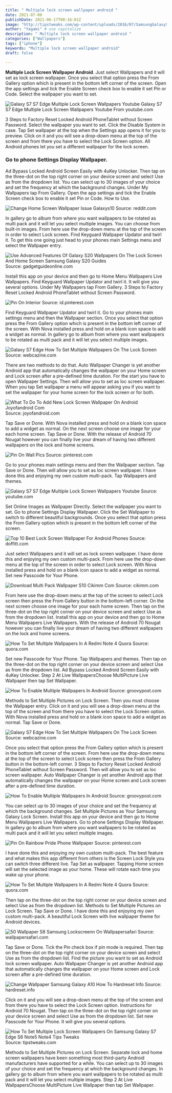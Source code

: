 ```yaml
---
title: " Multiple lock screen wallpaper android "
date: 2021-07-08
publishDate: 2021-06-17T00:16:01Z
image: "http://tipstweaks.com/wp-content/uploads/2016/07/SamsungGalaxyS7EdgeSetMultipleLockScreenWallpapers1-244x435.png"
author: "Yagami" # use capitalize
description: " Multiple lock screen wallpaper android "
categories: ["Wallpapers"]
tags: ["iphone"]
keywords: "Multiple lock screen wallpaper android"
draft: false

---
```



**Multiple Lock Screen Wallpaper Android**. Just select Wallpapers and it will set as lock screen wallpaper. Once you select that option press the From Gallery option which is present in the bottom left corner of the screen. Open the app settings and tick the Enable Screen check box to enable it set Pin or Code. Select the wallpaper you want to set.

![Galaxy S7 S7 Edge Multiple Lock Screen Wallpapers Youtube](https://i.ytimg.com/vi/tenU6CIhOkk/hqdefault.jpg "Galaxy S7 S7 Edge Multiple Lock Screen Wallpapers Youtube")
Galaxy S7 S7 Edge Multiple Lock Screen Wallpapers Youtube From youtube.com


3 Steps to Factory Reset Locked Android PhoneTablet without Screen Password. Select the wallpaper you want to set. Click the Disable System in case. Tap Set wallpaper at the top when the Settings app opens it for you to preview. Click on it and you will see a drop-down menu at the top of the screen and from there you have to select the Lock Screen option. All Android phones let you set a different wallpaper for the lock screen.

### Go to phone Settings Display Wallpaper.

Ad Bypass Locked Android Screen Easily with 4uKey Unlocker. Then tap on the three-dot on the top right corner on your device screen and select Use as from the dropdown list. You can select up to 30 images of your choice and set the frequency at which the background changes. Under My Wallpapers tap From Gallery. Open the app settings and tick the Enable Screen check box to enable it set Pin or Code. How to Use.


![Change Home Screen Wallpaper Issue Galaxys10](https://preview.redd.it/q2kgx3zuuwk21.jpg?width=1440&amp;format=pjpg&amp;auto=webp&amp;s=c4550f15a5bf4e5d0d12fd07d75779ec0e26eec2 "Change Home Screen Wallpaper Issue Galaxys10")
Source: reddit.com

In gallery go to album from where you want wallpapers to be rotated as multi pack and it will let you select multiple images. You can choose from built-in images. From here use the drop-down menu at the top of the screen in order to select Lock screen. Find Keyguard Wallpaper Updator and twirl it. To get this one going just head to your phones main Settings menu and select the Wallpaper entry.

![Use Advanced Features Of Galaxy S20 Wallpapers On The Lock Screen And Home Screen Samsung Galaxy S20 Guides](https://gadgetguideonline.com/s20/wp-content/uploads/2020/07/galaxy_s20_wallpapers.jpg "Use Advanced Features Of Galaxy S20 Wallpapers On The Lock Screen And Home Screen Samsung Galaxy S20 Guides")
Source: gadgetguideonline.com

Install this app on your device and then go to Home Menu Wallpapers Live Wallpapers. Find Keyguard Wallpaper Updator and twirl it. It will give you several options. Under My Wallpapers tap From Gallery. 3 Steps to Factory Reset Locked Android PhoneTablet without Screen Password.

![Pin On Interior](https://i.pinimg.com/originals/63/95/df/6395dfb9a00e400a7823b67588706bf0.jpg "Pin On Interior")
Source: id.pinterest.com

Find Keyguard Wallpaper Updator and twirl it. Go to your phones main settings menu and then the Wallpaper section. Once you select that option press the From Gallery option which is present in the bottom left corner of the screen. With Nova installed press and hold on a blank icon space to add a widget as normal. In gallery go to album from where you want wallpapers to be rotated as multi pack and it will let you select multiple images.

![Galaxy S7 Edge How To Set Multiple Wallpapers On The Lock Screen](https://webcazine.com/wp-content/uploads/2016/06/galaxys7edge_multiple_wallpapers_3_20170319.jpg "Galaxy S7 Edge How To Set Multiple Wallpapers On The Lock Screen")
Source: webcazine.com

There are two methods to do that. Auto Wallpaper Changer is yet another Android app that automatically changes the wallpaper on your Home screen and Lock screen after a pre-defined time duration. For the start you have to open Wallpaper Settings. Then will allow you to set as loc screen wallpaper. When you tap Set wallpaper a menu will appear asking you if you want to set the wallpaper for your home screen for the lock screen or for both.

![What To Do To Add New Lock Screen Wallpaper On Android Joyofandroid Com](https://joyofandroid.com/wp-content/uploads/2016/06/Change-Lock-Screen-Wallpaper-on-Android.jpg "What To Do To Add New Lock Screen Wallpaper On Android Joyofandroid Com")
Source: joyofandroid.com

Tap Save or Done. With Nova installed press and hold on a blank icon space to add a widget as normal. On the next screen choose one image for your each home screen. Tap Save or Done. With the release of Android 70 Nougat however you can finally live your dream of having two different wallpapers on the lock and home screens.

![Pin On Wall Pics](https://i.pinimg.com/736x/c8/7f/3e/c87f3e1eab691872e078524014ed20a5.jpg "Pin On Wall Pics")
Source: pinterest.com

Go to your phones main settings menu and then the Wallpaper section. Tap Save or Done. Then will allow you to set as loc screen wallpaper. I have done this and enjoying my own custom multi-pack. Tap Wallpapers and themes.

![Galaxy S7 S7 Edge Multiple Lock Screen Wallpapers Youtube](https://i.ytimg.com/vi/tenU6CIhOkk/hqdefault.jpg "Galaxy S7 S7 Edge Multiple Lock Screen Wallpapers Youtube")
Source: youtube.com

Set Online Images as Wallpaper Directly. Select the wallpaper you want to set. Go to phone Settings Display Wallpaper. Click the Set Wallpaper to switch to different beautiful backgrounds. Once you select that option press the From Gallery option which is present in the bottom left corner of the screen.

![Top 10 Best Lock Screen Wallpaper For Android Phones](https://www.doffitt.com/wp-content/uploads/2019/12/Top-10-best-lock-screen-wallpaper-for-android-770x434.jpg "Top 10 Best Lock Screen Wallpaper For Android Phones")
Source: doffitt.com

Just select Wallpapers and it will set as lock screen wallpaper. I have done this and enjoying my own custom multi-pack. From here use the drop-down menu at the top of the screen in order to select Lock screen. With Nova installed press and hold on a blank icon space to add a widget as normal. Set new Passcode for Your Phone.

![Download Multi Pack Wallpaper S10 Cikimm Com](https://www.naldotech.com/wp-content/uploads/2019/02/galaxy-s10-stock-wallpapers-download-1024x769.jpg "Download Multi Pack Wallpaper S10 Cikimm Com")
Source: cikimm.com

From here use the drop-down menu at the top of the screen to select Lock screen then press the From Gallery button in the bottom-left corner. On the next screen choose one image for your each home screen. Then tap on the three-dot on the top right corner on your device screen and select Use as from the dropdown list. Install this app on your device and then go to Home Menu Wallpapers Live Wallpapers. With the release of Android 70 Nougat however you can finally live your dream of having two different wallpapers on the lock and home screens.

![How To Set Multiple Wallpapers In A Redmi Note 4 Quora](https://qph.fs.quoracdn.net/main-qimg-d9eaedb7bf3dcf8b0c7e6c170eafd05d "How To Set Multiple Wallpapers In A Redmi Note 4 Quora")
Source: quora.com

Set new Passcode for Your Phone. Tap Wallpapers and themes. Then tap on the three-dot on the top right corner on your device screen and select Use as from the dropdown list. Ad Bypass Locked Android Screen Easily with 4uKey Unlocker. Step 2 At Live WallpapersChoose MultiPicture Live Wallpaper then tap Set Wallpaper.

![How To Enable Multiple Wallpapers In Android](https://www.groovypost.com/wp-content/uploads/2012/12/gomultiplewallpaper.png "How To Enable Multiple Wallpapers In Android")
Source: groovypost.com

Methods to Set Multiple Pictures on Lock Screen. Then you must choose the Wallpaper entry. Click on it and you will see a drop-down menu at the top of the screen and from there you have to select the Lock Screen option. With Nova installed press and hold on a blank icon space to add a widget as normal. Tap Save or Done.

![Galaxy S7 Edge How To Set Multiple Wallpapers On The Lock Screen](https://webcazine.com/wp-content/uploads/2016/06/galaxys7edge_multiple_wallpapers_1_20160608.jpg "Galaxy S7 Edge How To Set Multiple Wallpapers On The Lock Screen")
Source: webcazine.com

Once you select that option press the From Gallery option which is present in the bottom left corner of the screen. From here use the drop-down menu at the top of the screen to select Lock screen then press the From Gallery button in the bottom-left corner. 3 Steps to Factory Reset Locked Android PhoneTablet without Screen Password. Then will allow you to set as loc screen wallpaper. Auto Wallpaper Changer is yet another Android app that automatically changes the wallpaper on your Home screen and Lock screen after a pre-defined time duration.

![How To Enable Multiple Wallpapers In Android](https://www.groovypost.com/wp-content/uploads/2012/12/gomultiplewallpaper2.png "How To Enable Multiple Wallpapers In Android")
Source: groovypost.com

You can select up to 30 images of your choice and set the frequency at which the background changes. Set Multiple Pictures as Your Samsung Galaxy Lock Screen. Install this app on your device and then go to Home Menu Wallpapers Live Wallpapers. Go to phone Settings Display Wallpaper. In gallery go to album from where you want wallpapers to be rotated as multi pack and it will let you select multiple images.

![Pin On Rainbow Pride Phone Wallpaper](https://i.pinimg.com/originals/9e/20/b3/9e20b3816a3f9f9d54f5553213d5aeca.jpg "Pin On Rainbow Pride Phone Wallpaper")
Source: pinterest.com

I have done this and enjoying my own custom multi-pack. The best feature and what makes this app different from others is the Screen Lock Style you can switch three different live. Tap Set as wallpaper. Tapping Home screen will set the selected image as your home. These will rotate each time you wake up your phone.

![How To Set Multiple Wallpapers In A Redmi Note 4 Quora](https://qph.fs.quoracdn.net/main-qimg-3fcb484a4404ed30553c6339a2703095 "How To Set Multiple Wallpapers In A Redmi Note 4 Quora")
Source: quora.com

Then tap on the three-dot on the top right corner on your device screen and select Use as from the dropdown list. Methods to Set Multiple Pictures on Lock Screen. Tap Save or Done. I have done this and enjoying my own custom multi-pack. A beautiful Lock Screen with live wallpaper theme for Android devices.

![50 Wallpaper S8 Samsung Lockscreenn On Wallpapersafari](https://cdn.wallpapersafari.com/69/18/RAxc2t.jpg "50 Wallpaper S8 Samsung Lockscreenn On Wallpapersafari")
Source: wallpapersafari.com

Tap Save or Done. Tick the Pin check box if pin mode is required. Then tap on the three-dot on the top right corner on your device screen and select Use as from the dropdown list. Find the picture you want to set as Android lock screen wallpaper. Auto Wallpaper Changer is yet another Android app that automatically changes the wallpaper on your Home screen and Lock screen after a pre-defined time duration.

![Change Wallpaper Samsung Galaxy A10 How To Hardreset Info](https://www.hardreset.info/media/resetinfo/2019/093/704c953ccc574da2bc2a5b3976242a8a/samsung-galaxy-a10.jpg "Change Wallpaper Samsung Galaxy A10 How To Hardreset Info")
Source: hardreset.info

Click on it and you will see a drop-down menu at the top of the screen and from there you have to select the Lock Screen option. Instructions for Android 70 Nougat. Then tap on the three-dot on the top right corner on your device screen and select Use as from the dropdown list. Set new Passcode for Your Phone. It will give you several options.

![How To Set Multiple Lock Screen Wallpapers On Samsung Galaxy S7 Edge S6 Note5 Note4 Tips Tweaks](http://tipstweaks.com/wp-content/uploads/2016/07/SamsungGalaxyS7EdgeSetMultipleLockScreenWallpapers1-244x435.png "How To Set Multiple Lock Screen Wallpapers On Samsung Galaxy S7 Edge S6 Note5 Note4 Tips Tweaks")
Source: tipstweaks.com

Methods to Set Multiple Pictures on Lock Screen. Separate lock and home screen wallpapers have been something most third-party Android manufacturers have supported for a while. You can select up to 30 images of your choice and set the frequency at which the background changes. In gallery go to album from where you want wallpapers to be rotated as multi pack and it will let you select multiple images. Step 2 At Live WallpapersChoose MultiPicture Live Wallpaper then tap Set Wallpaper.

